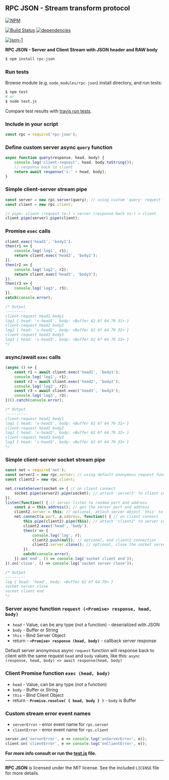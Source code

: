 ## RPC JSON - Stream transform protocol
[![NPM](https://nodei.co/npm/rpc-json.png?downloads=true&downloadRank=true&stars=true)](https://nodei.co/npm/rpc-json/)

[![Build Status](https://travis-ci.org/RealTimeCom/rpc-json.svg?branch=master)](http://travis-ci.org/RealTimeCom/rpc-json)
[![dependencies](https://david-dm.org/RealTimeCom/rpc-json.svg)](https://david-dm.org/RealTimeCom/rpc-json)

[![json-1](https://cloud.githubusercontent.com/assets/22455434/22550324/2ccec420-e958-11e6-88c2-51fbe948c362.png)](https://github.com/RealTimeCom/rpc-json)

**RPC JSON - Server and Client Stream with JSON header and RAW body**
```sh
$ npm install rpc-json
```
### Run tests
Browse module (e.g. `node_modules/rpc-json`) install directory, and run tests:
```sh
$ npm test
# or
$ node test.js
```
Compare test results with <a href="https://travis-ci.org/RealTimeCom/rpc-json">travis run tests</a>.

### Include in your script
```js
const rpc = require('rpc-json');
```
### Define custom server async `query` function
```js
async function query(response, head, body) {
    console.log('client-request', head, body.toString());
    // response back to client
    return await response('s-' + head, body);
}
```
### Simple client-server stream pipe
```js
const server = new rpc.server(query); // using custom 'query' request function
const client = new rpc.client;

// pipe: client (request to:) > server (response back to:) > client
client.pipe(server).pipe(client);
```
### Promise `exec` calls
```js
client.exec('head1', 'body1').
then(r1 => {
    console.log('log1', r1);
    return client.exec('head2', 'body2');
}).
then(r2 => {
    console.log('log2', r2);
    return client.exec('head3', 'body3');
}).
then(r3 => {
    console.log('log3', r3);
}).
catch(console.error);

/* Output
---------
client-request head1 body1
log1 { head: 's-head1', body: <Buffer 62 6f 64 79 31> }
client-request head2 body2
log2 { head: 's-head2', body: <Buffer 62 6f 64 79 32> }
client-request head3 body3
log3 { head: 's-head3', body: <Buffer 62 6f 64 79 33> }
*/
```
### async/await `exec` calls
```js
(async () => {
    const r1 = await client.exec('head1', 'body1');
    console.log('log1', r1);
    const r2 = await client.exec('head2', 'body2');
    console.log('log2', r2);
    const r3 = await client.exec('head3', 'body3');
    console.log('log3', r3);
})().catch(console.error);

/* Output
---------
client-request head1 body1
log1 { head: 's-head1', body: <Buffer 62 6f 64 79 31> }
client-request head2 body2
log2 { head: 's-head2', body: <Buffer 62 6f 64 79 32> }
client-request head3 body3
log3 { head: 's-head3', body: <Buffer 62 6f 64 79 33> }
*/
```
### Simple client-server socket stream pipe
```js
const net = require('net');
const server2 = new rpc.server; // using default anonymous request function
const client2 = new rpc.client;

net.createServer(socket => { // on client connect
    socket.pipe(server2).pipe(socket); // attach 'server2' to client socket connection 'socket'
}).
listen(function() { // server listen to random port and address
    const a = this.address(); // get the server port and address
    client2.server = this; // optional, attach server object 'this' to 'client2'
    net.connect(a.port, a.address, function() { // on client connect
        this.pipe(client2).pipe(this); // attach 'client2' to server socket connection 'this'
        client2.exec('head', 'body').
        then(r => {
            console.log('log', r);
            client2.push(null); // optional, end client2 connection
            client2.server.close(); // optional, close the socket server
        }).
        catch(console.error);
    }).on('end', () => console.log('socket client end'));
}).on('close', () => console.log('socket server close'));

/* Output
---------
log { head: 'head', body: <Buffer 62 6f 64 79> }
socket server close
socket client end
*/
```
### Server async function `request (<Promise> response, head, body)`
* `head` - Value, can be any type (not a function) - deserialized with JSON
* `body` - Buffer or String
* `this` - Bind Server Object
* return - <b><code>&lt;Promise&gt; response (head, body)</code></b> - callback server response

Default server anonymous async `request` function will response back to client with the same request `head` and `body` values, like this: `async (response, head, body) => await response(head, body)`

### Client Promise function `exec (head, body)`
* `head` - Value, can be any type (not a function)
* `body` - Buffer or String
* `this` - Bind Client Object
* return - <b><code>Promise.resolve( { head, body } )</code></b> - `body` is Buffer

### Custom stream error event names
* `serverError` - error event name for `rpc.server`
* `clientError` - error event name for `rpc.client`

```js
server.on('serverError', e => console.log('onServerError', e));
client.on('clientError', e => console.log('onClientError', e));
```

**For more info consult or run the <a href="https://github.com/RealTimeCom/rpc-json/blob/master/test.js"><b>test.js</b></a> file.**

--------------------------------------------------------
**RPC JSON** is licensed under the MIT license. See the included `LICENSE` file for more details.
